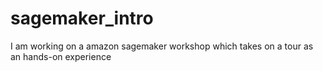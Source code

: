 # sagemaker_intro
I am working on a amazon sagemaker workshop which takes on a tour as an hands-on experience
